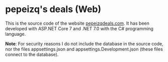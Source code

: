 # pepeizq's deals (Web)

This is the source code of the website [pepeizqdeals.com](https://pepeizqdeals.com/). It has been developed with ASP.NET Core 7 and .NET 7.0 with the C# programming language.

**Note**: For security reasons I do not include the database in the source code, nor the files appsettings.json and appsettings.Development.json (these files connect to the database).
